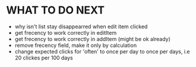 # WHAT TO DO NEXT

- why isn't list stay disappearred when edit item clicked
- get frecency to work correctly in editItem
- get frecency to work correctly in addItem (might be ok already)
- remove frecency field, make it only by calculation 
- change expected clicks for 'often' to once per day to once per days, i.e 20 clickes per 100 days

